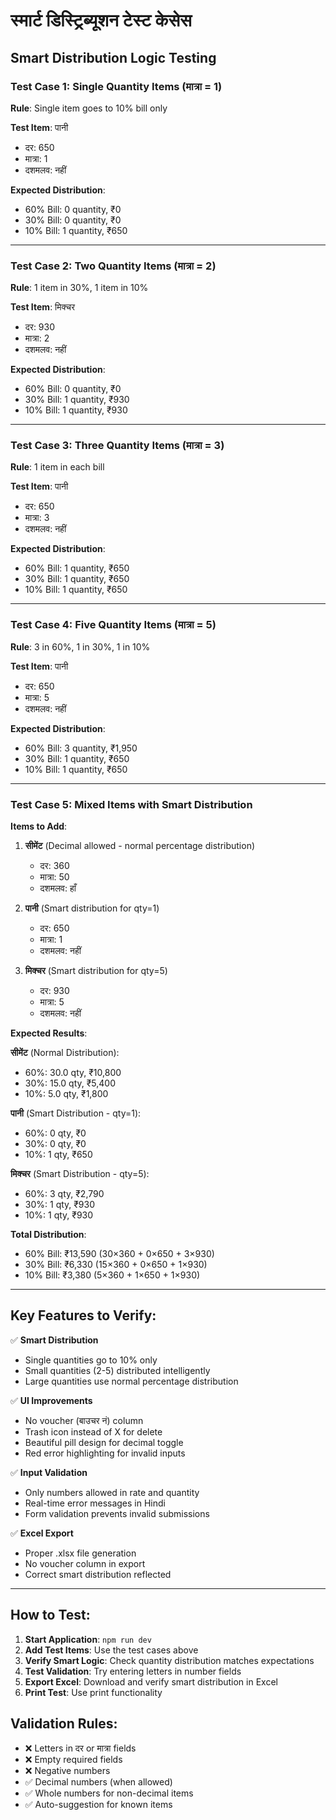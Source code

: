 # स्मार्ट डिस्ट्रिब्यूशन टेस्ट केसेस

## Smart Distribution Logic Testing

### Test Case 1: Single Quantity Items (मात्रा = 1)
**Rule**: Single item goes to 10% bill only

**Test Item**: पानी
- दर: 650
- मात्रा: 1
- दशमलव: नहीं

**Expected Distribution**:
- 60% Bill: 0 quantity, ₹0
- 30% Bill: 0 quantity, ₹0  
- 10% Bill: 1 quantity, ₹650

---

### Test Case 2: Two Quantity Items (मात्रा = 2)
**Rule**: 1 item in 30%, 1 item in 10%

**Test Item**: मिक्चर
- दर: 930
- मात्रा: 2
- दशमलव: नहीं

**Expected Distribution**:
- 60% Bill: 0 quantity, ₹0
- 30% Bill: 1 quantity, ₹930
- 10% Bill: 1 quantity, ₹930

---

### Test Case 3: Three Quantity Items (मात्रा = 3)
**Rule**: 1 item in each bill

**Test Item**: पानी
- दर: 650
- मात्रा: 3
- दशमलव: नहीं

**Expected Distribution**:
- 60% Bill: 1 quantity, ₹650
- 30% Bill: 1 quantity, ₹650
- 10% Bill: 1 quantity, ₹650

---

### Test Case 4: Five Quantity Items (मात्रा = 5)
**Rule**: 3 in 60%, 1 in 30%, 1 in 10%

**Test Item**: पानी
- दर: 650
- मात्रा: 5
- दशमलव: नहीं

**Expected Distribution**:
- 60% Bill: 3 quantity, ₹1,950
- 30% Bill: 1 quantity, ₹650
- 10% Bill: 1 quantity, ₹650

---

### Test Case 5: Mixed Items with Smart Distribution

**Items to Add**:
1. **सीमेंट** (Decimal allowed - normal percentage distribution)
   - दर: 360
   - मात्रा: 50
   - दशमलव: हाँ

2. **पानी** (Smart distribution for qty=1)
   - दर: 650
   - मात्रा: 1
   - दशमलव: नहीं

3. **मिक्चर** (Smart distribution for qty=5)
   - दर: 930
   - मात्रा: 5
   - दशमलव: नहीं

**Expected Results**:

**सीमेंट** (Normal Distribution):
- 60%: 30.0 qty, ₹10,800
- 30%: 15.0 qty, ₹5,400
- 10%: 5.0 qty, ₹1,800

**पानी** (Smart Distribution - qty=1):
- 60%: 0 qty, ₹0
- 30%: 0 qty, ₹0
- 10%: 1 qty, ₹650

**मिक्चर** (Smart Distribution - qty=5):
- 60%: 3 qty, ₹2,790
- 30%: 1 qty, ₹930
- 10%: 1 qty, ₹930

**Total Distribution**:
- 60% Bill: ₹13,590 (30×360 + 0×650 + 3×930)
- 30% Bill: ₹6,330 (15×360 + 0×650 + 1×930)
- 10% Bill: ₹3,380 (5×360 + 1×650 + 1×930)

---

## Key Features to Verify:

✅ **Smart Distribution**
- Single quantities go to 10% only
- Small quantities (2-5) distributed intelligently
- Large quantities use normal percentage distribution

✅ **UI Improvements**
- No voucher (बाउचर नं) column
- Trash icon instead of X for delete
- Beautiful pill design for decimal toggle
- Red error highlighting for invalid inputs

✅ **Input Validation**
- Only numbers allowed in rate and quantity
- Real-time error messages in Hindi
- Form validation prevents invalid submissions

✅ **Excel Export**
- Proper .xlsx file generation
- No voucher column in export
- Correct smart distribution reflected

---

## How to Test:

1. **Start Application**: `npm run dev`
2. **Add Test Items**: Use the test cases above
3. **Verify Smart Logic**: Check quantity distribution matches expectations
4. **Test Validation**: Try entering letters in number fields
5. **Export Excel**: Download and verify smart distribution in Excel
6. **Print Test**: Use print functionality

## Validation Rules:

- ❌ Letters in दर or मात्रा fields
- ❌ Empty required fields  
- ❌ Negative numbers
- ✅ Decimal numbers (when allowed)
- ✅ Whole numbers for non-decimal items
- ✅ Auto-suggestion for known items
